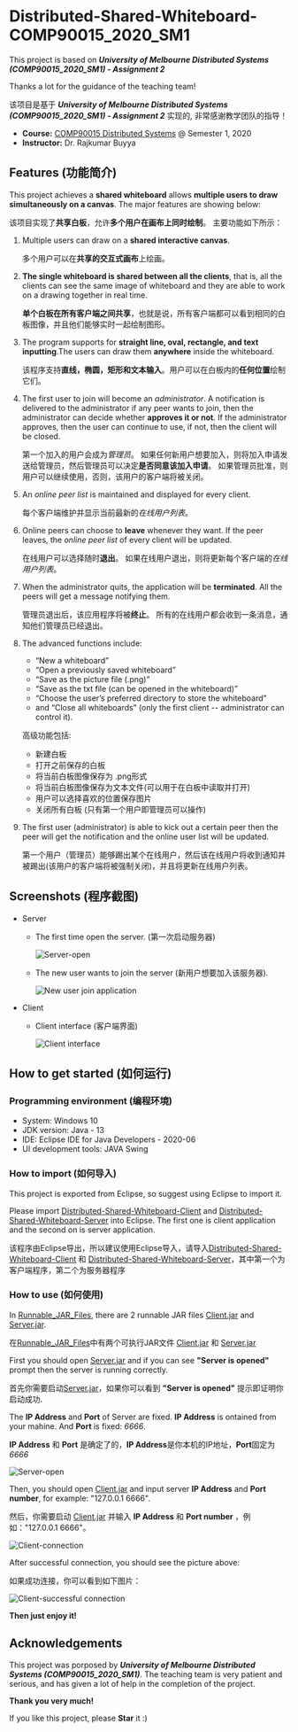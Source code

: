 # Distributed-Shared-Whiteboard-COMP90015_2020_SM1

This project is based on **_University of Melbourne Distributed Systems (COMP90015_2020_SM1) - Assignment 2_** 

Thanks a lot for the guidance of the teaching team!

该项目是基于 **_University of Melbourne Distributed Systems (COMP90015_2020_SM1) - Assignment 2_** 实现的, 非常感谢教学团队的指导！
* **Course:** [COMP90015 Distributed Systems](https://handbook.unimelb.edu.au/subjects/comp90015) @ Semester 1, 2020
* **Instructor:** Dr. Rajkumar Buyya

## Features (功能简介)

This project achieves a **shared whiteboard** allows **multiple users to draw simultaneously on a canvas**. The major features are showing below:

该项目实现了**共享白板**，允许**多个用户在画布上同时绘制**。 主要功能如下所示：

1. Multiple users can draw on a **shared interactive canvas**.
   
   多个用户可以在**共享的交互式画布**上绘画。

2. **The single whiteboard is shared between all the clients**, that is, all the clients can see the same image of whiteboard and they are able to work on a drawing together in real time.
   
   **单个白板在所有客户端之间共享**，也就是说，所有客户端都可以看到相同的白板图像，并且他们能够实时一起绘制图形。

3. The program supports for **straight line, oval, rectangle, and text inputting**.The users can draw them **anywhere** inside the whiteboard.
   
   该程序支持**直线，椭圆，矩形和文本输入**。用户可以在白板内的**任何位置**绘制它们。

4. The first user to join will become an *administrator*. A notification is delivered to the administrator if any peer wants to join, then the administrator can decide whether **approves it or not**. If the administrator approves, then the user can continue to use, if not, then the client will be closed.
  
   第一个加入的用户会成为*管理员*。 如果任何新用户想要加入，则将加入申请发送给管理员，然后管理员可以决定**是否同意该加入申请**。 如果管理员批准，则用户可以继续使用，否则，该用户的客户端将被关闭。

5. An *online peer list* is maintained and displayed for every client.
   
   每个客户端维护并显示当前最新的*在线用户列表*。

6. Online peers can choose to **leave** whenever they want. If the peer leaves, the *online peer list* of every client will be updated.
   
   在线用户可以选择随时**退出**。 如果在线用户退出，则将更新每个客户端的*在线用户列表*。

7. When the administrator quits, the application will be **terminated**. All the peers will get a message notifying them.
   
   管理员退出后，该应用程序将被**终止**。 所有的在线用户都会收到一条消息，通知他们管理员已经退出。

8. The advanced functions include:
   - “New a whiteboard”
   - “Open a previously saved whiteboard”
   - “Save as the picture file (.png)”
   - “Save as the txt file (can be opened in the whiteboard)”
   - “Choose the user’s preferred directory to store the whiteboard” 
   - and “Close all whiteboards” (only the first client -- administrator can control it).

    高级功能包括:
    - 新建白板
    - 打开之前保存的白板
    - 将当前白板图像保存为 .png形式
    - 将当前白板图像保存为文本文件(可以用于在白板中读取并打开)
    - 用户可以选择喜欢的位置保存图片
    - 关闭所有白板 (只有第一个用户即管理员可以操作)

9.  The first user (administrator) is able to kick out a certain peer then the peer will get the notification and the online user list will be updated.

    第一个用户（管理员）能够踢出某个在线用户，然后该在线用户将收到通知并被踢出(该用户的客户端将被强制关闭)，并且将更新在线用户列表。

## Screenshots (程序截图)

- Server
  
  - The first time open the server. (第一次启动服务器)
  
    ![Server-open](README_IMG/Server-Open.PNG)

  - The new user wants to join the server (新用户想要加入该服务器).
  
    ![New user join application](README_IMG/Server-Join.PNG)

- Client
  
  - Client interface (客户端界面)
    
    ![Client interface](README_IMG/Client-Interface.PNG)

## How to get started (如何运行)

### Programming environment (编程环境)

- System: Windows 10
- JDK version: Java - 13
- IDE: Eclipse IDE for Java Developers - 2020-06
- UI development tools: JAVA Swing

### How to import (如何导入)

This project is exported from Eclipse, so suggest using Eclipse to import it.

Please import [Distributed-Shared-Whiteboard-Client](Distributed-Shared-Whiteboard-Client) and [Distributed-Shared-Whiteboard-Server](Distributed-Shared-Whiteboard-Server) into Eclipse. The first one is client application and the second on is server application.

该程序由Eclipse导出，所以建议使用Eclipse导入，请导入[Distributed-Shared-Whiteboard-Client](Distributed-Shared-Whiteboard-Client) 和 [Distributed-Shared-Whiteboard-Server](Distributed-Shared-Whiteboard-Server)，其中第一个为客户端程序，第二个为服务器程序

### How to use (如何使用)

In [Runnable_JAR_Files](Runnable_JAR_Files), there are 2 runnable JAR files [Client.jar](Runnable_JAR_Files/Client.jar) and [Server.jar](Runnable_JAR_Files/Server.jar).

在[Runnable_JAR_Files](Runnable_JAR_Files)中有两个可执行JAR文件 [Client.jar](Runnable_JAR_Files/Client.jar) 和 [Server.jar](Runnable_JAR_Files/Server.jar)

First you should open [Server.jar](Runnable_JAR_Files/Server.jar) and if you can see **"Server is opened"** prompt then the server is running correctly.

首先你需要启动[Server.jar](Runnable_JAR_Files/Server.jar)，如果你可以看到 **"Server is opened"** 提示即证明你启动成功.

The **IP Address** and **Port** of Server are fixed. **IP Address** is ontained from your mahine. And **Port** is fixed: _6666_.

**IP Address** 和 **Port** 是确定了的，**IP Address**是你本机的IP地址，**Port**固定为 _6666_

![Server-open](README_IMG/Server-Open.PNG)

Then, you should open [Client.jar](Runnable_JAR_Files/Client.jar) and input server **IP Address** and **Port number**, for example: "127.0.0.1 6666".

然后，你需要启动 [Client.jar](Runnable_JAR_Files/Client.jar) 并输入 **IP Address** 和 **Port number** ，例如："127.0.0.1 6666"。

![Client-connection](README_IMG/Client-Connection.PNG)

After successful connection, you should see the picture above:

如果成功连接，你可以看到如下图片：

![Client-successful connection](README_IMG/Client-APP.PNG)

**Then just enjoy it!**

## Acknowledgements

This project was porposed by **_University of Melbourne Distributed Systems (COMP90015_2020_SM1)_**. 
The teaching team is very patient and serious, and has given a lot of help in the completion of the project. 

**Thank you very much!** 


If you like this project, please **Star** it :)
